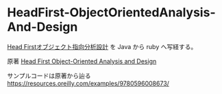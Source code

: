 # HeadFirst-ObjectOrientedAnalysis-And-Design

[Head Firstオブジェクト指向分析設計](https://www.oreilly.co.jp/books/9784873113494/ "Head Firstオブジェクト指向分析設計") を Java から ruby へ写経する。

原著 [Head First Object-Oriented Analysis and Design](http://shop.oreilly.com/product/9780596008673.do "Head First Object-Oriented Analysis and Design")

サンプルコードは原著から辿る https://resources.oreilly.com/examples/9780596008673/
